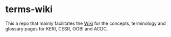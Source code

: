 # terms-wiki

This a repo that mainly facilitates the [Wiki](./WOT-terms/wiki) for the concepts, terminology and glossary pages for KERI, CESR, OOBI and ACDC.
